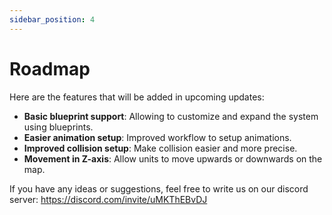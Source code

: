 ```yaml
---
sidebar_position: 4
---
```


# Roadmap

Here are the features that will be added in upcoming updates:

- **Basic blueprint support**: Allowing to customize and expand the system using blueprints.
- **Easier animation setup**: Improved workflow to setup animations.
- **Improved collision setup**: Make collision easier and more precise.
- **Movement in Z-axis**: Allow units to move upwards or downwards on the map.

If you have any ideas or suggestions, feel free to write us on our discord server: https://discord.com/invite/uMKThEBvDJ

